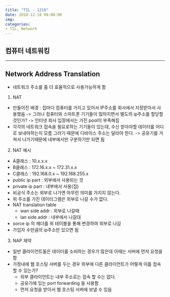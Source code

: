 ```yaml
---
title: "TIL - 1218"
date: 2018-12-18 00:00:00
img:
categories:
- TIL, Network
---
```


## 컴퓨터 네트워킹

----

## Network Address Translation
- 네트워크 주소를 좀 더 효율적으로 사용가능하게 함

1. NAT
- 만들어진 배경 : 집마다 컴퓨터를 가지고 있어서 IP주소를 회사에서 지정받아서 사용했음 -> 그러나 컴퓨터와 스마트폰 기기들이 많아지면서 별도의 ip주소를 할당할 것인가? -> 인터넷 회사 입장에서는 가진 pool이 부족해짐
- 각각의 네트워크 접속을 필요로하는 기기들이 있는데, 수신 받아야할 데이터를 어디로 보내야하는지 모름 그러기 때문에 디바이스 주소는 달라야 한다. -> 공유기를 거쳐서 나가기때문에 내부에서만 구분하기만 되면 됨

2. NAT 예시
- A클래스 : 10.x.x.x
- B클래스 : 172.16.x.x ~ 172.31.x.x
- C클래스 : 192.168.0.x ~ 192.168.255.x
- public ip part : 외부에서 사용되는 것
- private ip part : 내부에서 사용(집)
- 비공식 주소는 외부로 나가면 아무런 의미를 가지지 않는다.
- 위 주소를 가진 데이터그램은 외부로 나갈 수가 없다.
- NAT translation table
    - wan side addr : 외부로 나갈때
    - lan side addr : 내부에서 나갈대
- sorce ip 의 헤더를 위 테이블을 통해 변경하여 외부로 나감
- 가입자 수만큼의 ip주소만 있으면 됨

3. NAP 제약
- 일반 클라이언트들은 데이터를 소비하는 경우가 많은데 이때는 서버에 먼저 요청을 함
- 가정내에 웹 호스팅 서버를 두는 경우 외부에 다른 클라이언트가 어떻게 이를 접속 할 수 있는가?
    - 외부 클라이언트는 내부 주소로는 접속 할 수는 없다.
    - 공유기에 있는 port forwarding 을 사용함
    - 먼저 요청을 받아서 웹 호스팅 서버에 보낼 수 있음
    

